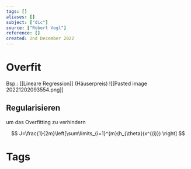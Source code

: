 ```yaml
---
tags: []
aliases: []
subject: ["dic"]
source: ["Robert Vogl"]
reference: []
created: 2nd December 2022
---
```


# Overfit
Bsp.: [[Lineare Regression]] (Häuserpreis)
![[Pasted image 20221202093554.png]]
## Regularisieren
um das Overfitting zu verhindern

$$
J=\frac{1}{2m}\left[\sum\limits_{i=1}^{m}(h_{\theta}(x^{(i)}) \right]
$$


# Tags